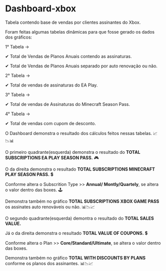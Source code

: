 # Dashboard-xbox
Tabela contendo base de vendas por clientes assinantes do Xbox.

Foram feitas algumas tabelas dinâmicas para que fosse gerado os dados dos gráficos:

1° Tabela ->

✔ Total de Vendas de Planos Anuais contendo as assinaturas.

✔ Total de Vendas de Planos Anuais separado por auto renovação ou não.

2° Tabela ->

✔ Total de vendas de assinaturas do EA Play.

3° Tabela ->

✔ Total de vendas de Assinaturas do Minecraft Season Pass.

4° Tabela ->

✔ Total de vendas com cupom de desconto.

O Dashboard demonstra o resultado dos cálculos feitos nessas tabelas. 📈📉📊

O primeiro quadrante(esquerda) demonstra o resultado do **TOTAL SUBSCRIPTIONS EA PLAY SEASON PASS.** 🎮

O da direita demonstra o resultado **TOTAL SUBSCRIPTIONS MINECRAFT PLAY SEASON PASS.** 💲

Conforme altera o Subscrition Type >> **Annual/ Montly/Quartely**, se altera o valor dentro das boxes. 🕹

Demonstra também no gráfico **TOTAL SUBSCRIPTIONS XBOX GAME PASS** os assinates auto renováveis ou não. 📊📉📈

O segundo quadrante(esquerda) demontra o resultado do **TOTAL SALES VALUE.**

Já o da direita demonstra o resultado **TOTAL VALUE OF COUPONS.** 💲

Conforme altera o Plan >> **Core/Standard/Ultimate**, se altera o valor dentro das boxes.

Demonstra também no gráfico **TOTAL WITH DISCOUNTS BY PLANS** conforme os planos dos assinantes. 📊📉📈

 








